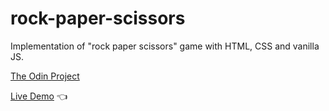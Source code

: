 # rock-paper-scissors

Implementation of "rock paper scissors" game with HTML, CSS and vanilla JS.

[The Odin Project](https://www.theodinproject.com/)

[Live Demo](https://grigorysadovskiyxyz.github.io/rock-paper-scissors/) 👈
